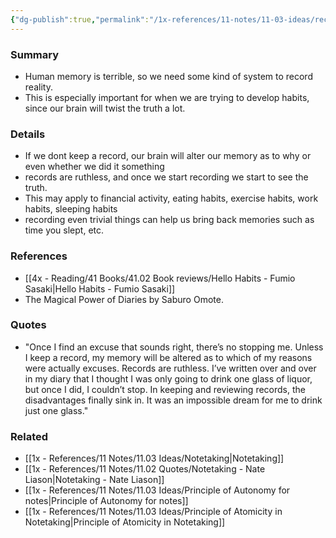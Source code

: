 ```yaml
---
{"dg-publish":true,"permalink":"/1x-references/11-notes/11-03-ideas/record-everything/","title":"Record everything","created":"2023-01-16T13:01:18.000+03:00","updated":"2024-02-14T20:18:24.894+03:00"}
---
```



### Summary
- Human memory is terrible, so we need some kind of system to record reality.
- This is especially important for when we are trying to develop habits, since our brain will twist the truth a lot.

### Details
- If we dont keep a record, our brain will alter our memory as to why or even whether we did it something
- records are ruthless, and once we start recording we start to see the truth.
- This may apply to financial activity, eating habits, exercise habits, work habits, sleeping habits
- recording even trivial things can help us bring back memories such as time you slept, etc.

### References
- [[4x - Reading/41 Books/41.02 Book reviews/Hello Habits - Fumio Sasaki\|Hello Habits - Fumio Sasaki]]
- The Magical Power of Diaries by Saburo Omote.

### Quotes
- "Once I find an excuse that sounds right, there’s no stopping me. Unless I keep a record, my memory will be altered as to which of my reasons were actually excuses. Records are ruthless. I’ve written over and over in my diary that I thought I was only going to drink one glass of liquor, but once I did, I couldn’t stop. In keeping and reviewing records, the disadvantages finally sink in. It was an impossible dream for me to drink just one glass."

### Related
- [[1x - References/11 Notes/11.03 Ideas/Notetaking\|Notetaking]]
- [[1x - References/11 Notes/11.02 Quotes/Notetaking - Nate Liason\|Notetaking - Nate Liason]]
- [[1x - References/11 Notes/11.03 Ideas/Principle of Autonomy for notes\|Principle of Autonomy for notes]]
- [[1x - References/11 Notes/11.03 Ideas/Principle of Atomicity in Notetaking\|Principle of Atomicity in Notetaking]]